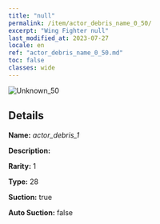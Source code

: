 ```yaml
---
title: "null"
permalink: /item/actor_debris_name_0_50/
excerpt: "Wing Fighter null"
last_modified_at: 2023-07-27
locale: en
ref: "actor_debris_name_0_50.md"
toc: false
classes: wide
---
```



 ![Unknown_50](/images/item/actor_debris_1_p.png)



## Details

 **Name:** *actor_debris_1* 

 **Description:** 

 **Rarity:** 1 

 **Type:** 28 

 **Suction:** true 

 **Auto Suction:** false 


